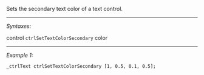 Sets the secondary text color of a text control.


---
*Syntaxes:*

control `ctrlSetTextColorSecondary` color

---
*Example 1:*

```sqf
_ctrlText ctrlSetTextColorSecondary [1, 0.5, 0.1, 0.5];
```